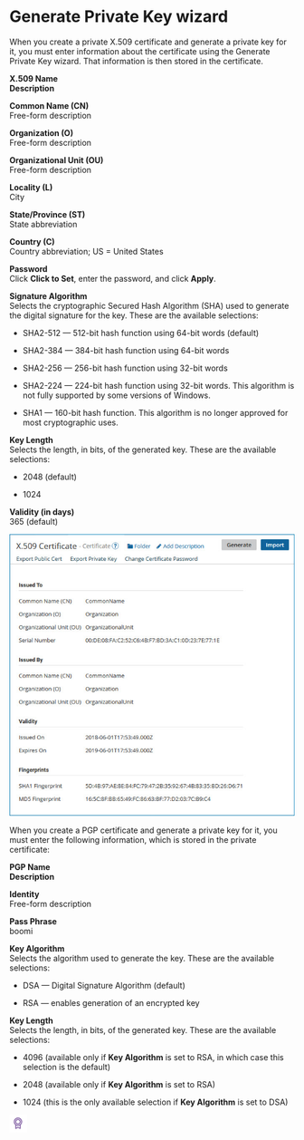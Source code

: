 # Generate Private Key wizard 

<head>
  <meta name="guidename" content="Integration"/>
  <meta name="context" content="GUID-95c9c0e0-40a7-444f-9291-9aeee11e41d7"/>
</head>


When you create a private X.509 certificate and generate a private key for it, you must enter information about the certificate using the Generate Private Key wizard. That information is then stored in the certificate.

**X.509 Name**  
**Description**

**Common Name \(CN\)**  
Free-form description

**Organization \(O\)**  
 Free-form description

**Organizational Unit \(OU\)**  
 Free-form description

**Locality \(L\)**  
City

**State/Province \(ST\)**  
State abbreviation

**Country \(C\)**  
Country abbreviation; US = United States

**Password**  
Click **Click to Set**, enter the password, and click **Apply**.

**Signature Algorithm**  
 Selects the cryptographic Secured Hash Algorithm \(SHA\) used to generate the digital signature for the key. These are the available selections:

 -   SHA2-512 — 512-bit hash function using 64-bit words \(default\)

 -   SHA2-384 — 384-bit hash function using 64-bit words

 -   SHA2-256 — 256-bit hash function using 32-bit words

  -   SHA2-224 — 224-bit hash function using 32-bit words. This algorithm is not fully supported by some versions of Windows.

  -   SHA1 — 160-bit hash function. This algorithm is no longer approved for most cryptographic uses.


**Key Length**  
Selects the length, in bits, of the generated key. These are the available selections:

  -   2048 \(default\)

  -   1024


**Validity \(in days\)**  
365 \(default\)



![Example of an X.509 certificate](../Images/build-ps-certificate-details-x509.jpg)

When you create a PGP certificate and generate a private key for it, you must enter the following information, which is stored in the private certificate:

**PGP Name**  
**Description**

**Identity**  
 Free-form description

**Pass Phrase**  
boomi
 
**Key Algorithm**  
Selects the algorithm used to generate the key. These are the available selections:

-   DSA — Digital Signature Algorithm \(default\)

-   RSA — enables generation of an encrypted key


**Key Length**  
Selects the length, in bits, of the generated key. These are the available selections:

 -   4096 \(available only if **Key Algorithm** is set to RSA, in which case this selection is the default\)

 -   2048 \(available only if **Key Algorithm** is set to RSA\)

 -   1024 \(this is the only available selection if **Key Algorithm** is set to DSA\)


![Example of a PGP certificate](../Images/build-ps-certificate-details-pgp.jpg)